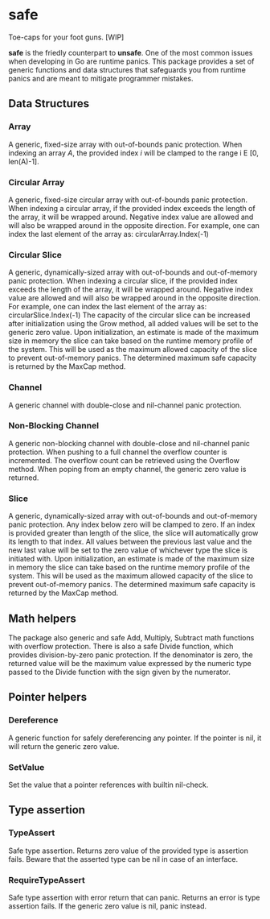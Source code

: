 # safe
Toe-caps for your foot guns. [WIP]

**safe** is the friedly counterpart to **unsafe**. One of the most common issues when developing in Go are runtime panics. This package provides a set of generic functions and data structures that safeguards you from runtime panics and are meant to mitigate programmer mistakes.

## Data Structures

### Array
A generic, fixed-size array with out-of-bounds panic protection. When indexing an array *A*, the provided index *i* will be clamped to the range i E [0, len(A)-1].

### Circular Array
A generic, fixed-size circular array with out-of-bounds panic protection. When indexing a circular array, if the provided index exceeds the length of the array, it will be wrapped around. Negative index value are allowed and will also be wrapped around in the opposite direction. For example, one can index the last element of the array as: circularArray.Index(-1)

### Circular Slice
A generic, dynamically-sized array with out-of-bounds and out-of-memory panic protection.
When indexing a circular slice, if the provided index exceeds the length of the array, it will be wrapped around. Negative index value are allowed and will also be wrapped around in the opposite direction. For example, one can index the last element of the array as: circularSlice.Index(-1)
The capacity of the circular slice can be increased after initialization using the Grow method, all added values will be set to the generic zero value.
Upon initialization, an estimate is made of the maximum size in memory the slice can take based on the runtime memory profile of the system. This will be used as the maximum allowed capacity of the slice to prevent out-of-memory panics. The determined maximum safe capacity is returned by the MaxCap method.

### Channel
A generic channel with double-close and nil-channel panic protection.

### Non-Blocking Channel
A generic non-blocking channel with double-close and nil-channel panic protection. When pushing to a full channel the overflow counter is incremented. The overflow count can be retrieved using the Overflow method. When poping from an empty channel, the generic zero value is returned.

### Slice
A generic, dynamically-sized array with out-of-bounds and out-of-memory panic protection. Any index below zero will be clamped to zero. If an index is provided greater than length of the slice, the slice will automatically grow its length to that index. All values between the previous last value and the new last value will be set to the zero value of whichever type the slice is initiated with. Upon initialization, an estimate is made of the maximum size in memory the slice can take based on the runtime memory profile of the system. This will be used as the maximum allowed capacity of the slice to prevent out-of-memory panics. The determined maximum safe capacity is returned by the MaxCap method.

## Math helpers

The package also generic and safe Add, Multiply, Subtract math functions with overflow protection. There is also a safe Divide function, which provides division-by-zero panic protection. If the denominator is zero, the returned value will be the maximum value expressed by the numeric type passed to the Divide function with the sign given by the numerator.

## Pointer helpers

### Dereference
A generic function for safely dereferencing any pointer. If the pointer is nil, it will return the generic zero value.

### SetValue
Set the value that a pointer references with builtin nil-check.

## Type assertion

### TypeAssert
Safe type assertion. Returns zero value of the provided type is assertion fails. Beware that the asserted type can be nil in case of an interface.

### RequireTypeAssert
Safe type assertion with error return that can panic. Returns an error is type assertion fails. If the generic zero value is nil, panic instead.
